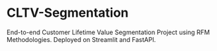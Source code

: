 # CLTV-Segmentation
End-to-end Customer Lifetime Value Segmentation Project using RFM Methodologies. Deployed on Streamlit and FastAPI.
